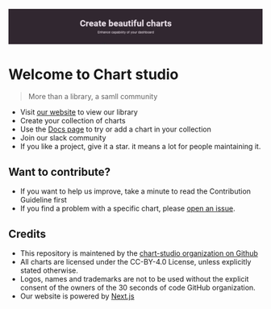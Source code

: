<p align="center"><img src="chartstudio.JPG" /></p>

# Welcome to Chart studio

> More than a library, a samll community

- Visit [our website](https://chart-studio.com) to view our library
- Create your collection of charts
- Use the [Docs page](https://chart-studio.com/library) to try or add a chart in your collection
- Join our slack community
- If you like a project, give it a star. it means a lot for people maintaining it.

## Want to contribute?

- If you want to help us improve, take a minute to read the Contribution Guideline first
- If you find a problem with a specific chart, please [open an issue](https://github.com/chart-studio/datastudio-chart/issues/new).

## Credits

- This repository is maintened by the [chart-studio organization on Github](https://github.com/chart-studio)
- All charts are licensed under the CC-BY-4.0 License, unless explicitly stated otherwise.
- Logos, names and trademarks are not to be used without the explicit consent of the owners of the 30 seconds of code GitHub organization.
- Our website is powered by [Next.js](https://nextjs.org)
